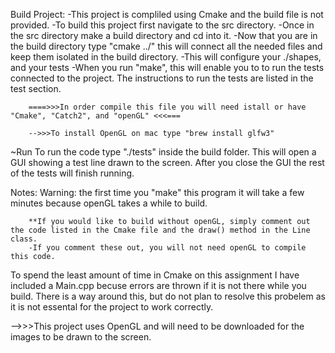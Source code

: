 

Build Project:
-This project is compliled using Cmake and the build file is not provided. 
-To build this project first navigate to the src directory.
-Once in the src directory make a build directory and cd into it.
-Now that you are in the build directory type "cmake ../" this will connect all the needed files and keep them isolated in the build directory. 
-This will configure your ./shapes, and your tests
-When you run "make", this will enable you to to run the tests connected to the project. The instructions to run the tests are listed in the test section. 

        ====>>>In order compile this file you will need istall or have "Cmake", "Catch2", and "openGL" <<<===

        -->>>To install OpenGL on mac type "brew install glfw3"

~Run
To run the code type "./tests" inside the build folder. This will open a GUI showing a test line drawn to the screen. After you close the GUI the rest of the tests will finish running. 
 

Notes:
Warning: the first time you "make" this program it will take a few minutes because openGL takes a while to build. 
        
        **If you would like to build without openGL, simply comment out the code listed in the Cmake file and the draw() method in the Line class.
        -If you comment these out, you will not need openGL to compile this code.  


To spend the least amount of time in Cmake on this assignment I have included a Main.cpp becuse errors are thrown if it is not there while you build. There is a way around this, but do not plan to resolve this probelem as it is not essental for the project to work correctly.

-->>>This project uses OpenGL and will need to be downloaded for the images to be drawn to the screen.
